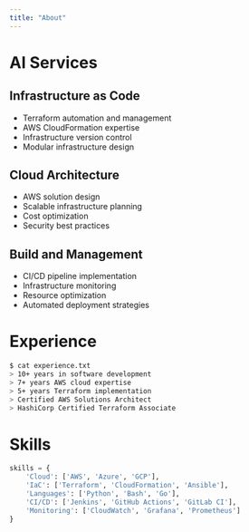 ```yaml
---
title: "About"
---
```


# AI Services

## Infrastructure as Code
- Terraform automation and management
- AWS CloudFormation expertise
- Infrastructure version control
- Modular infrastructure design

## Cloud Architecture
- AWS solution design
- Scalable infrastructure planning
- Cost optimization
- Security best practices

## Build and Management
- CI/CD pipeline implementation
- Infrastructure monitoring
- Resource optimization
- Automated deployment strategies

# Experience

```bash
$ cat experience.txt
> 10+ years in software development
> 7+ years AWS cloud expertise
> 5+ years Terraform implementation
> Certified AWS Solutions Architect
> HashiCorp Certified Terraform Associate
```

# Skills

```python
skills = {
    'Cloud': ['AWS', 'Azure', 'GCP'],
    'IaC': ['Terraform', 'CloudFormation', 'Ansible'],
    'Languages': ['Python', 'Bash', 'Go'],
    'CI/CD': ['Jenkins', 'GitHub Actions', 'GitLab CI'],
    'Monitoring': ['CloudWatch', 'Grafana', 'Prometheus']
}
``` 
